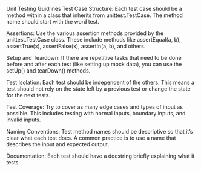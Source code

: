 Unit Testing Guidlines
Test Case Structure: Each test case should be a method within a class that inherits from unittest.TestCase. The method name should start with the word test.

Assertions: Use the various assertion methods provided by the unittest.TestCase class. These include methods like assertEqual(a, b), assertTrue(x), assertFalse(x), assertIn(a, b), and others.

Setup and Teardown: If there are repetitive tasks that need to be done before and after each test (like setting up mock data), you can use the setUp() and tearDown() methods.

Test Isolation: Each test should be independent of the others. This means a test should not rely on the state left by a previous test or change the state for the next tests.

Test Coverage: Try to cover as many edge cases and types of input as possible. This includes testing with normal inputs, boundary inputs, and invalid inputs.

Naming Conventions: Test method names should be descriptive so that it’s clear what each test does. A common practice is to use a name that describes the input and expected output.

Documentation: Each test should have a docstring briefly explaining what it tests.